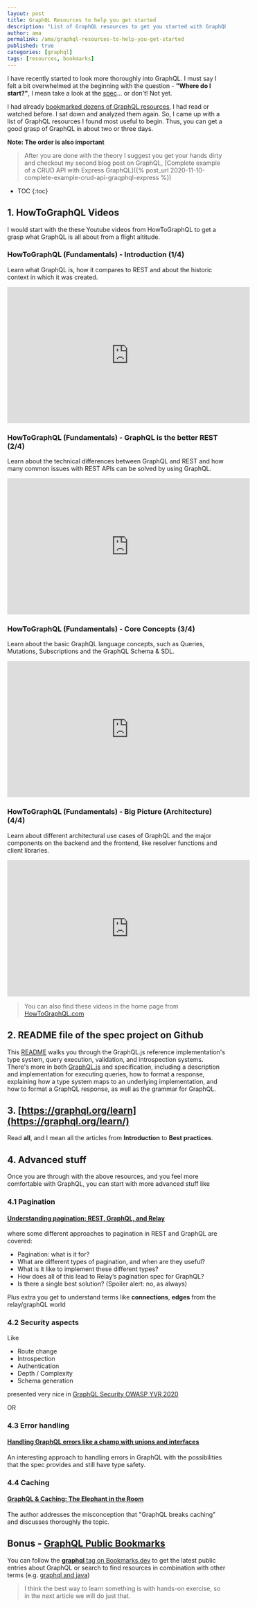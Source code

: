 ```yaml
---
layout: post
title: GraphQL Resources to help you get started
description: "List of GraphQL resources to get you started with GraphQL, from beginner to advanced - the order is important."
author: ama
permalink: /ama/graphql-resources-to-help-you-get-started
published: true
categories: [graphql]
tags: [resources, bookmarks]
---
```


I have recently started to look more thoroughly into GraphQL.
 I must say I felt a bit overwhelmed at the beginning with the question - **"Where do I start?"**,
  I mean take a look at the [spec](https://spec.graphql.org/draft)... or don't! Not yet.

I had already [bookmarked dozens of GraphQL resources](https://www.bookmarks.dev/search?q=%5Bgraphql%5D%20user:33d22b0e-9474-46b3-9da4-b1fb5d273abc&sd=public-bookmarks),
 I had read or watched before. I sat down and analyzed them again.  So, I came up with a list of GraphQL resources I found most useful to begin.
  Thus, you can get a good grasp of GraphQL in about two or three days.

<p class="note_normal">
    <strong>Note: The order is also important</strong>
</p>

> After you are done with the theory I suggest you get your hands dirty and checkout  my second blog post on GraphQL,
> [Complete example of a CRUD API with Express GraphQL]({% post_url 2020-11-10-complete-example-crud-api-graqphql-express %})

* TOC
{:toc}

<!--more-->

## 1. HowToGraphQL Videos
I would start with the these Youtube videos from HowToGraphQL to get a grasp what GraphQL is all about from a flight altitude.

### HowToGraphQL (Fundamentals) - Introduction (1/4)
Learn what GraphQL is, how it compares to REST and about the historic context in which it was created.

<iframe width="560" height="315" src="https://www.youtube.com/embed/oCT4HOJsUZQ" frameborder="0" allow="accelerometer; autoplay; clipboard-write; encrypted-media; gyroscope; picture-in-picture" allowfullscreen></iframe>

### HowToGraphQL (Fundamentals) - GraphQL is the better REST (2/4)
Learn about the technical differences between GraphQL and REST and how many common issues with REST APIs can be solved by using GraphQL.

<iframe width="560" height="315" src="https://www.youtube.com/embed/T571423fC68" frameborder="0" allow="accelerometer; autoplay; clipboard-write; encrypted-media; gyroscope; picture-in-picture" allowfullscreen></iframe>

### HowToGraphQL (Fundamentals) - Core Concepts (3/4)
Learn about the basic GraphQL language concepts, such as Queries, Mutations, Subscriptions and the GraphQL Schema & SDL.

<iframe width="560" height="315" src="https://www.youtube.com/embed/NeQfq0U5LnI" frameborder="0" allow="accelerometer; autoplay; clipboard-write; encrypted-media; gyroscope; picture-in-picture" allowfullscreen></iframe>

### HowToGraphQL (Fundamentals) - Big Picture (Architecture) (4/4)
Learn about different architectural use cases of GraphQL and the major components on the backend and the frontend, like resolver functions and client libraries.

<iframe width="560" height="315" src="https://www.youtube.com/embed/b7tMHnxzK34" frameborder="0" allow="accelerometer; autoplay; clipboard-write; encrypted-media; gyroscope; picture-in-picture" allowfullscreen></iframe>

> You can also find these videos in the home page from [HowToGraphQL.com](https://www.howtographql.com/)

## 2. README file of the spec project on Github
This [README](https://github.com/graphql/graphql-spec/blob/master/README.md) walks you through the GraphQL.js reference
 implementation's type system, query execution, validation, and introspection systems.
  There's more in both [GraphQL.js](https://github.com/graphql/graphql-js/) and specification,
   including a description and implementation for executing queries, how to format a response,
    explaining how a type system maps to an underlying implementation, and how to format a GraphQL response, as well as the grammar for GraphQL.

## 3. [https://graphql.org/learn](https://graphql.org/learn/)

Read **all**, and I mean all the articles from **Introduction** to **Best practices**.

## 4. Advanced stuff
Once you are through with the above resources, and you feel more comfortable with GraphQL, you can start with more advanced stuff like

### 4.1 Pagination
#### [Understanding pagination: REST, GraphQL, and Relay](https://www.apollographql.com/blog/understanding-pagination-rest-graphql-and-relay-b10f835549e7/)
 where some different approaches to pagination in REST and GraphQL are covered:

* Pagination: what is it for?
* What are different types of pagination, and when are they useful?
* What is it like to implement these different types?
* How does all of this lead to Relay’s pagination spec for GraphQL?
* Is there a single best solution? (Spoiler alert: no, as always)

Plus extra you get to understand terms like **connections**, **edges** from the relay/graphQL world

### 4.2 Security aspects

Like
* Route change
* Introspection
* Authentication
* Depth / Complexity
* Schema generation

presented very nice in
[GraphQL Security OWASP YVR 2020](https://owasp.org/www-chapter-vancouver/assets/presentations/2020-06_GraphQL_Security.pdf)

OR

### 4.3 Error handling

#### [Handling GraphQL errors like a champ with unions and interfaces](https://blog.logrocket.com/handling-graphql-errors-like-a-champ-with-unions-and-interfaces/)
An interesting approach to handling errors in GraphQL with the possibilities that the spec provides and still have type safety.

### 4.4 Caching
#### [GraphQL & Caching: The Elephant in the Room](https://www.apollographql.com/blog/graphql-caching-the-elephant-in-the-room-11a3df0c23ad/)
The author addresses the misconception that "GraphQL breaks caching" and discusses thoroughly the topic.


## Bonus - [GraphQL Public Bookmarks](https://github.com/BookmarksDev/bookmarks/blob/master/tagged/graphql.md)
You can follow the  [**graphql** tag on Bookmarks.dev](https://www.bookmarks.dev/t/graphql)
to get the latest public entries about GraphQL or search to find resources in combination with other terms
(e.g. [graphql and java](https://www.bookmarks.dev/search?q=%5Bgraphql%5D%20java&sd=public-bookmarks&page=1&include=all))

> I think the best way to learn something is with hands-on exercise, so in the next article we will do just that.


